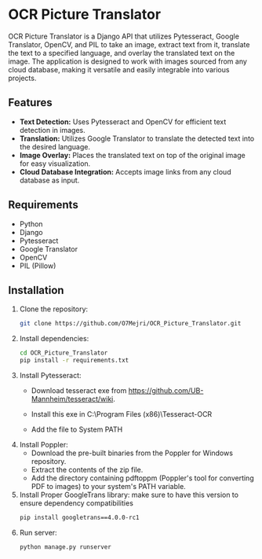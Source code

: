﻿# OCR Picture Translator

OCR Picture Translator is a Django API that utilizes Pytesseract, Google Translator, OpenCV, and PIL to take an image, extract text from it, translate the text to a specified language, and overlay the translated text on the image. The application is designed to work with images sourced from any cloud database, making it versatile and easily integrable into various projects.

## Features

- **Text Detection:** Uses Pytesseract and OpenCV for efficient text detection in images.
- **Translation:** Utilizes Google Translator to translate the detected text into the desired language.
- **Image Overlay:** Places the translated text on top of the original image for easy visualization.
- **Cloud Database Integration:** Accepts image links from any cloud database as input.

## Requirements

- Python
- Django
- Pytesseract
- Google Translator
- OpenCV
- PIL (Pillow)

## Installation

1. Clone the repository:
   ```bash
   git clone https://github.com/O7Mejri/OCR_Picture_Translator.git
2. Install dependencies:
    ```bash
    cd OCR_Picture_Translator
    pip install -r requirements.txt
3. Install Pytesseract:
    - Download tesseract exe from https://github.com/UB-Mannheim/tesseract/wiki.

    - Install this exe in C:\Program Files (x86)\Tesseract-OCR
    - Add the file to System PATH
4. Install Poppler:
   - Download the pre-built binaries from the Poppler for Windows repository.
   - Extract the contents of the zip file.
   - Add the directory containing pdftoppm (Poppler's tool for converting PDF to images) to your system's PATH variable.
5. Install Proper GoogleTrans library:
   make sure to have this version to ensure dependency compatibilities
   ```bash
   pip install googletrans==4.0.0-rc1
4. Run server:
    ```bash
    python manage.py runserver
